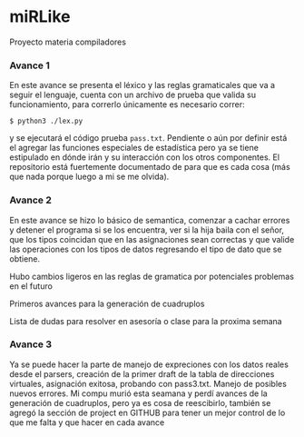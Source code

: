 # miRLike
Proyecto materia compiladores


### Avance 1

En este avance se presenta el léxico y las reglas gramaticales que va a seguir el lenguaje, cuenta con un archivo de prueba que valida su funcionamiento, para correrlo únicamente es necesario correr: 

```shell
$ python3 ./lex.py
```

y se ejecutará el código prueba `pass.txt`. Pendiente o aún por definir está el agregar las funciones especiales de estadística pero ya se tiene estipulado en dónde irán y su interacción con los otros componentes. El repositorio está fuertemente documentado de para que es cada cosa (más que nada porque luego a mi se me olvida).


### Avance 2

En este avance se hizo lo básico de semantica, comenzar a cachar errores y detener el programa si se los encuentra, ver si la hija baila con el señor, que los tipos coincidan que en las asignaciones sean correctas y que valide las operaciones con los tipos de datos regresando el tipo de dato que se obtiene.

Hubo cambios ligeros en las reglas de gramatica por potenciales problemas en el futuro

Primeros avances para la generación de cuadruplos

Lista de dudas para resolver en asesoría o clase para la proxima semana

### Avance 3

Ya se puede hacer la parte de manejo de expreciones con los datos reales desde el parsers, creación de la primer draft de la tabla de direcciones virtuales, asignación exitosa, probando con pass3.txt. Manejo de posibles nuevos errores. Mi compu murió esta seamana y perdí avances de la generación de cuadruplos, pero ya es cosa de reescibirlo, también se agregó la sección de project en GITHUB para tener un mejor control de lo que me falta y que hacer en cada avance
